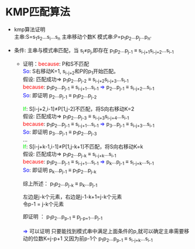 # KMP匹配算法
   - kmp算法证明</br>
      主串:S=s<sub>1</sub>s<sub>2</sub>...s<sub>i</sub>...s<sub>n</sub> 主串移动个数K 模式串:P=p<sub>1</sub>p<sub>2</sub>...p<sub>j</sub>...p<sub>n'</sub></br>
   - 条件: 主串与模式串匹配，当 s<sub>i</sub>&ne;p<sub>j</sub>,即存在 p<sub>1</sub>p<sub>2</sub>...p<sub>j-1</sub> &equiv; s<sub>i-j+1</sub>s<sub>i-j+2</sub>...s<sub>i-1</sub></br>
   
       - 证明：<font color=red>because</font>: P和S不匹配</br>
            <font color=blue>So</font>: S右移动K=1, s<sub>i-j+2</sub>和P的p<sub>1</sub>开始匹配。</br>
            假设: 匹配成功&rArr; p<sub>1</sub>p<sub>2</sub>...p<sub>j-2</sub> &equiv; s<sub>i-j+2</sub>s<sub>i-j+3</sub>...s<sub>i-1</sub></br>
            <font color=red>because</font>: p<sub>1</sub>p<sub>2</sub>...p<sub>j-1</sub> &equiv; s<sub>i-j+1</sub>...s<sub>i-1</sub>
            <font color=blue>&rArr;</font> p<sub>2</sub>...p<sub>j-1</sub> &equiv; s<sub>i-j+2</sub>...s<sub>i-1</sub></br>
            <font color=blue>So</font>: 即证明 p<sub>2</sub>...p<sub>j-1</sub> &equiv; p<sub>1</sub>p<sub>2</sub>...p<sub>j-2</sub></br>
            
            <font color=gree>If</font>: S[i-j+2,i-1]&ne;P[1,j-2]不匹配，将S向右移动K=2</br>
            假设: 匹配成功&rArr; p<sub>1</sub>p<sub>2</sub>...p<sub>j-3</sub> &equiv; s<sub>i-j+3</sub>s<sub>i-j+4</sub>...s<sub>i-1</sub></br>
            <font color=red>because</font>: p<sub>1</sub>p<sub>2</sub>...p<sub>j-1</sub> &equiv; s<sub>i-j+1</sub>...s<sub>i-1</sub>
            <font color=blue>&rArr;</font> p<sub>3</sub>...p<sub>j-1</sub> &equiv; s<sub>i-j+3</sub>...s<sub>i-1</sub></br>
            <font color=blue>So</font>: 即证明 p<sub>3</sub>...p<sub>j-1</sub> &equiv; p<sub>1</sub>p<sub>2</sub>...p<sub>j-3</sub></br>
            ...</br>
            <font color=gree>If</font>: S[i-j+k-1,i-1]&ne;P[1,j-k+1]不匹配，将S向右移动K=k</br>
            假设: 匹配成功&rArr; p<sub>1</sub>p<sub>2</sub>...p<sub>j-k</sub> &equiv; s<sub>i-j+k</sub>...s<sub>i-1</sub></br>
            <font color=red>because</font>: p<sub>1</sub>p<sub>2</sub>...p<sub>j-1</sub> &equiv; s<sub>i-j+1</sub>...s<sub>i-1</sub>
            <font color=blue>&rArr;</font> p<sub>k</sub>...p<sub>j-1</sub> &equiv; s<sub>i-j+k</sub>...s<sub>i-1</sub></br>
            <font color=blue>So</font>: 即证明 p<sub>k</sub>...p<sub>j-1</sub> &equiv; p<sub>1</sub>p<sub>2</sub>...p<sub>j-k</sub></br>

            综上所述： p<sub>1</sub>p<sub>2</sub>...p<sub>j-k</sub> &equiv; p<sub>k</sub>...p<sub>j-1</sub></br>
            
            左边是j-k个元素，右边是j-1-k+1=j-k个元素</br>
            令p-1 = j-k个元素</br>
            
            即证明 ： p<sub>1</sub>p<sub>2</sub>...p<sub>p-1</sub> &equiv; p<sub>j-p+1</sub>...p<sub>j-1</sub></br>    
            <font color=blue>&rArr;</font> 可以证明 只要能找到模式串中满足上面条件的p,就可以确定主串需要移动的位数K=j-p+1
            又因为前p-1个 p<sub>1</sub>p<sub>2</sub>...p<sub>p-1</sub> &equiv; s<sub>i-j+k</sub>...s<sub>i-1</sub></br>
